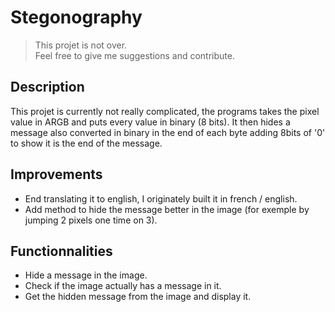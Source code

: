 # Stegonography
> This projet is not over.  
> Feel free to give me suggestions and contribute.
## Description
This projet is currently not really complicated, the programs takes the pixel value in ARGB and puts every value in binary (8 bits). It then hides a message also converted in binary in the end of each byte adding 8bits of '0' to show it is the end of the message.
## Improvements
* End translating it to english, I originately built it in french / english.
* Add method to hide the message better in the image (for exemple by jumping 2 pixels one time on 3).
## Functionnalities
* Hide a message in the image.
* Check if the image actually has a message in it.
* Get the hidden message from the image and display it.